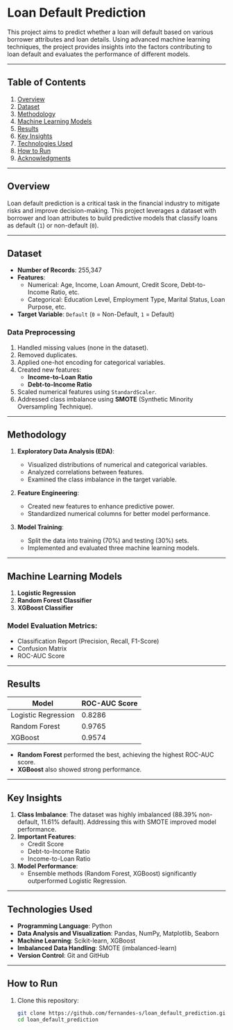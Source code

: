 # Loan Default Prediction

This project aims to predict whether a loan will default based on various borrower attributes and loan details. Using advanced machine learning techniques, the project provides insights into the factors contributing to loan default and evaluates the performance of different models.

---

## Table of Contents
1. [Overview](#overview)
2. [Dataset](#dataset)
3. [Methodology](#methodology)
4. [Machine Learning Models](#machine-learning-models)
5. [Results](#results)
6. [Key Insights](#key-insights)
7. [Technologies Used](#technologies-used)
8. [How to Run](#how-to-run)
9. [Acknowledgments](#acknowledgments)

---

## Overview
Loan default prediction is a critical task in the financial industry to mitigate risks and improve decision-making. This project leverages a dataset with borrower and loan attributes to build predictive models that classify loans as default (`1`) or non-default (`0`).

---

## Dataset
- **Number of Records**: 255,347
- **Features**:
  - Numerical: Age, Income, Loan Amount, Credit Score, Debt-to-Income Ratio, etc.
  - Categorical: Education Level, Employment Type, Marital Status, Loan Purpose, etc.
- **Target Variable**: `Default` (`0` = Non-Default, `1` = Default)

### Data Preprocessing
1. Handled missing values (none in the dataset).
2. Removed duplicates.
3. Applied one-hot encoding for categorical variables.
4. Created new features:
   - **Income-to-Loan Ratio**
   - **Debt-to-Income Ratio**
5. Scaled numerical features using `StandardScaler`.
6. Addressed class imbalance using **SMOTE** (Synthetic Minority Oversampling Technique).

---

## Methodology
1. **Exploratory Data Analysis (EDA)**:
   - Visualized distributions of numerical and categorical variables.
   - Analyzed correlations between features.
   - Examined the class imbalance in the target variable.

2. **Feature Engineering**:
   - Created new features to enhance predictive power.
   - Standardized numerical columns for better model performance.

3. **Model Training**:
   - Split the data into training (70%) and testing (30%) sets.
   - Implemented and evaluated three machine learning models.

---

## Machine Learning Models
1. **Logistic Regression**
2. **Random Forest Classifier**
3. **XGBoost Classifier**

### Model Evaluation Metrics:
- Classification Report (Precision, Recall, F1-Score)
- Confusion Matrix
- ROC-AUC Score

---

## Results
| Model                 | ROC-AUC Score |
|-----------------------|---------------|
| Logistic Regression   | 0.8286        |
| Random Forest         | 0.9765        |
| XGBoost               | 0.9574        |

- **Random Forest** performed the best, achieving the highest ROC-AUC score.
- **XGBoost** also showed strong performance.

---

## Key Insights
1. **Class Imbalance**: The dataset was highly imbalanced (88.39% non-default, 11.61% default). Addressing this with SMOTE improved model performance.
2. **Important Features**:
   - Credit Score
   - Debt-to-Income Ratio
   - Income-to-Loan Ratio
3. **Model Performance**:
   - Ensemble methods (Random Forest, XGBoost) significantly outperformed Logistic Regression.

---

## Technologies Used
- **Programming Language**: Python
- **Data Analysis and Visualization**: Pandas, NumPy, Matplotlib, Seaborn
- **Machine Learning**: Scikit-learn, XGBoost
- **Imbalanced Data Handling**: SMOTE (imbalanced-learn)
- **Version Control**: Git and GitHub

---

## How to Run
1. Clone this repository:
   ```bash
   git clone https://github.com/fernandes-s/loan_default_prediction.git
   cd loan_default_prediction
